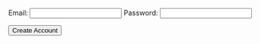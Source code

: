 <form id="createuser">
  <label for="email">Email:</label>
  <input type="email" id="email" name="email" required>
  <label for="password">Password:</label>
  <input type="password" id="password" name="password" required>

  <!-- Add additional input fields as needed -->
  
  <button type="submit">Create Account</button>
</form>

<script>
function inputper(event) {

    const data1 = new FormData(event.target);
    const email1 = data1.get("email");
    const password1 = data1.get("password");

    const userz = document.getElementById("personlist");


    const url = "https://everittcheng.tk/api/login/";

    const options = {
        method: 'GET', 
        mode: 'cors', 
        cache: 'default', 
        credentials: 'omit', 
        headers: {
        'Content-Type': 'application/json'
        },
    };

    // Make a GET request to retrieve a list of all existing emails
    const response = await fetch(url, options);
    fetch(url, options)
        .then(response => {
            if (response.status !== 200) {
                const errorMsg = 'Database response error: ' + response.status;
                console.log(errorMsg);
                const tr = document.createElement("tr");
                const td = document.createElement("td");
                td.innerHTML = errorMsg;
                tr.appendChild(td);
                userz.appendChild(tr);
                return;
            }
            response.json().then(data => {
                for (const row of data) {

                const tr = document.createElement("tr");

                const id = document.createElement("td");
                const email = document.createElement("td");
                const password = document.createElement("td");


                id.innerHTML = row.id;
                email.innerHTML = row.email;
                password.innerHTML = row.password;


                if (row.email == email1) {
                    var repeat= "repeat";
                }              
                }
            })
        })

    window.alert(repeat);
    if (repeat == "repeat") {
        alert("Email already in use.");
    } else {
        // Code to send the data to the server and create a new account
        const urldata = new URLSearchParams(data).toString();
        fetch("https://everittcheng.tk/api/login/post/?" + urldata, {
        method: "POST",
        mode: "no-cors",
        headers: {
            "Content-Type": "application/json"
        }
        });
    }
    };

const make = document.getElementById("createuser");
make.addEventListener("submit", inputper);
</script>

